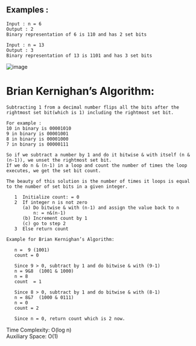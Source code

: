 ## Examples : 
```
Input : n = 6
Output : 2
Binary representation of 6 is 110 and has 2 set bits

Input : n = 13
Output : 3
Binary representation of 13 is 1101 and has 3 set bits
```
![image](https://user-images.githubusercontent.com/61406986/212934164-c0619289-d1a0-4a27-84f2-913f4efc3918.png)


# Brian Kernighan’s Algorithm: 
```
Subtracting 1 from a decimal number flips all the bits after the rightmost set bit(which is 1) including the rightmost set bit. 

For example : 
10 in binary is 00001010 
9 in binary is 00001001 
8 in binary is 00001000 
7 in binary is 00000111 

So if we subtract a number by 1 and do it bitwise & with itself (n & (n-1)), we unset the rightmost set bit. 
If we do n & (n-1) in a loop and count the number of times the loop executes, we get the set bit count. 

The beauty of this solution is the number of times it loops is equal to the number of set bits in a given integer. 

   1  Initialize count: = 0
   2  If integer n is not zero
      (a) Do bitwise & with (n-1) and assign the value back to n
          n: = n&(n-1)
      (b) Increment count by 1
      (c) go to step 2
   3  Else return count
   
Example for Brian Kernighan’s Algorithm:  

   n =  9 (1001)
   count = 0

   Since 9 > 0, subtract by 1 and do bitwise & with (9-1)
   n = 9&8  (1001 & 1000)
   n = 8
   count  = 1

   Since 8 > 0, subtract by 1 and do bitwise & with (8-1)
   n = 8&7  (1000 & 0111)
   n = 0
   count = 2

   Since n = 0, return count which is 2 now.
   ```
Time Complexity: O(log n)<br>
Auxiliary Space: O(1)
